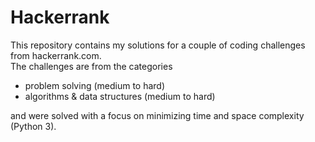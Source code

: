 # Hackerrank
This repository contains my solutions for a couple of coding challenges from hackerrank.com. <br />
The challenges are from the categories

- problem solving (medium to hard) 
- algorithms & data structures (medium to hard)
 
and were solved with a focus on minimizing time and space complexity (Python 3).
